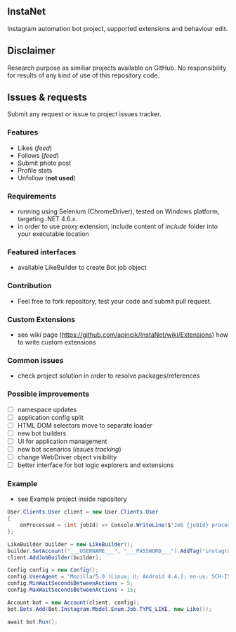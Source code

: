 ## InstaNet
Instagram automation bot project, supported extensions and behaviour edit.

## Disclaimer
Research purpose as similiar projects available on GitHub. No responsibility for results of any kind of use of this repository code.

## Issues & requests
Submit any request or issue to project issues tracker.

### Features

- Likes (*feed*)
- Follows (*feed*)
- Submit photo post
- Profile stats
- Unfollow (**not used**)

### Requirements
- running using Selenium (ChromeDriver), tested on Windows platform, targeting .NET 4.6.x.
- in order to use proxy extension, include content of *include* folder into your executable location

### Featured interfaces
- available LikeBuilder to create Bot job object

### Contribution
- Feel free to fork repository, test your code and submit pull request.

### Custom Extensions
- see wiki page (https://github.com/apincik/InstaNet/wiki/Extensions) how to write custom extensions

### Common issues
- check project solution in order to resolve packages/references

### Possible improvements
- [ ] namespace updates
- [ ] application config split
- [ ] HTML DOM selectors move to separate loader
- [ ] new bot builders
- [ ] UI for application management
- [ ] new bot scenarios (*issues tracking*)
- [ ] change WebDriver object visibility
- [ ] better interface for bot logic explorers and extensions

### Example
- see Example project inside repository

```c#
User.Clients.User client = new User.Clients.User
{
    onProcessed = (int jobId) => Console.WriteLine($"Job {jobId} processed.")
};

LikeBuilder builder = new LikeBuilder();
builder.SetAccount("___USERNAME___", "___PASSWORD___").AddTag("instagram").SetLimit(1);
client.AddJobBuilder(builder);

Config config = new Config();
config.UserAgent = "Mozilla/5.0 (Linux; U; Android 4.4.2; en-us; SCH-I535 Build/KOT49H) AppleWebKit/534.30 (KHTML, like Gecko) Version/4.0 Mobile Safari/534.30";
config.MinWaitSecondsBetweenActions = 5;
config.MaxWaitSecondsBetweenActions = 15;

Account bot = new Account(client, config);
bot.Bots.Add(Bot.Instagram.Model.Enum.Job.TYPE_LIKE, new Like());

await bot.Run();
```
